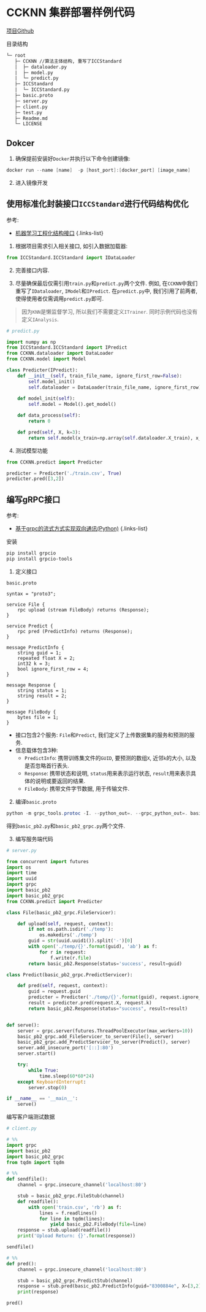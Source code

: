 # CCKNN 集群部署样例代码

[项目Github](https://github.com/aleversn/CCKNN)

目录结构
```html
└─ root
   ├─ CCKNN //算法主体结构, 重写了ICCStandard
   │  ├─ dataloader.py
   |  ├─ model.py
   |  └─ predict.py
   ├─ ICCStandard
   |  └─ ICCStandard.py
   ├─ basic.proto
   ├─ server.py
   ├─ client.py
   ├─ test.py
   ├─ Readme.md
   └─ LICENSE

```

## Dokcer

1. 确保提前安装好`Docker`并执行以下命令创建镜像:

```powershell
docker run --name [name]  -p [host_port]:[docker_port] [image_name]
```

2. 进入镜像开发

## 使用标准化封装接口`ICCStandard`进行代码结构优化

参考:
- [机器学习工程化结构接口](http://molihua.fzu.edu.cn/zh/master/ml/lpc/r6)
{.links-list}

1. 根据项目需求引入相关接口, 如引入数据加载器:

```python
from ICCStandard.ICCStandard import IDataLoader
```

2. 完善接口内容.

3. 尽量确保最后仅需引用`train.py`和`predict.py`两个文件. 例如, 在`CCKNN`中我们重写了`IDataloader`, `IModel`和`IPredict`. 在`predict.py`中, 我们引用了前两者, 使得使用者仅需调用`predict.py`即可.

> 因为`KNN`是懒监督学习, 所以我们不需要定义`ITrainer`. 同时示例代码也没有定义`IAnalysis`.

```python
# predict.py

import numpy as np
from ICCStandard.ICCStandard import IPredict
from CCKNN.dataloader import DataLoader
from CCKNN.model import Model

class Predicter(IPredict):
    def __init__(self, train_file_name, ignore_first_row=False):
        self.model_init()
        self.dataloader = DataLoader(train_file_name, ignore_first_row)
    
    def model_init(self):
        self.model = Model().get_model()

    def data_process(self):
        return 0

    def pred(self, X, k=3):
        return self.model(x_train=np.array(self.dataloader.X_train), x_test=np.array(X), y_train=self.dataloader.Y_train, k=k)
```

4. 测试模型功能

```python
from CCKNN.predict import Predicter

predicter = Predicter('./train.csv', True)
predicter.pred([3,2])
```

## 编写gRPC接口

参考:
- [基于grpc的流式方式实现双向通讯(Python)](http://molihua.fzu.edu.cn/sosd/web/wiki/grpc/stream_python)
{.links-list}

安装

```powershell
pip install grpcio
pip install grpcio-tools
```

1. 定义接口

`basic.proto`

```proto3
syntax = "proto3";

service File {
    rpc upload (stream FileBody) returns (Response);
}

service Predict {
    rpc pred (PredictInfo) returns (Response);
}

message PredictInfo {
    string guid = 1;
    repeated float X = 2;
    int32 k = 3;
    bool ignore_first_row = 4;
}

message Response {
    string status = 1;
    string result = 2;
}

message FileBody {
    bytes file = 1;
}
```

- 接口包含2个服务: `File`和`Predict`, 我们定义了上传数据集的服务和预测的服务.
- 信息载体包含3种: 
    - `PredictInfo`: 携带训练集文件的`GUID`, 要预测的数组`X`, 近邻`k`的大小, 以及是否忽略首行表头.
    - `Response`: 携带状态和说明, `status`用来表示运行状态, `result`用来表示具体的说明或要返回的结果.
    - `FileBody`: 携带文件字节数据, 用于传输文件.

2. 编译`basic.proto`

```powershell
python -m grpc_tools.protoc -I. --python_out=. --grpc_python_out=. basic.proto
```

得到`basic_pb2.py`和`basic_pb2_grpc.py`两个文件.

3. 编写服务端代码

```python
# server.py

from concurrent import futures
import os
import time
import uuid
import grpc
import basic_pb2
import basic_pb2_grpc
from CCKNN.predict import Predicter

class File(basic_pb2_grpc.FileServicer):

    def upload(self, request, context):
        if not os.path.isdir('./temp'):
            os.makedirs('./temp')
        guid = str(uuid.uuid1()).split('-')[0]
        with open('./temp/{}'.format(guid), 'ab') as f:
            for r in request:
                f.write(r.file)
        return basic_pb2.Response(status='success', result=guid)

class Predict(basic_pb2_grpc.PredictServicer):

    def pred(self, request, context):
        guid = request.guid
        predicter = Predicter('./temp/{}'.format(guid), request.ignore_first_row)
        result = predicter.pred(request.X, request.k)
        return basic_pb2.Response(status="success", result=result)


def serve():
    server = grpc.server(futures.ThreadPoolExecutor(max_workers=10))
    basic_pb2_grpc.add_FileServicer_to_server(File(), server)
    basic_pb2_grpc.add_PredictServicer_to_server(Predict(), server)
    server.add_insecure_port('[::]:80')
    server.start()

    try:
        while True:
            time.sleep(60*60*24)
    except KeyboardInterrupt:
        server.stop(0)

if __name__ == '__main__':
    serve()
```

编写客户端测试数据

```python
# client.py

# %%
import grpc
import basic_pb2
import basic_pb2_grpc
from tqdm import tqdm

# %%
def sendfile():
    channel = grpc.insecure_channel('localhost:80')

    stub = basic_pb2_grpc.FileStub(channel)
    def readfile():
        with open('train.csv', 'rb') as f:
            lines = f.readlines()
            for line in tqdm(lines):
                yield basic_pb2.FileBody(file=line)
    response = stub.upload(readfile())
    print('Upload Return: {}'.format(response))

sendfile()
```

```python
# %%
def pred():
    channel = grpc.insecure_channel('localhost:80')

    stub = basic_pb2_grpc.PredictStub(channel)
    response = stub.pred(basic_pb2.PredictInfo(guid="8300884e", X=[3,2], k=3, ignore_first_row=True))
    print(response)

pred()
```